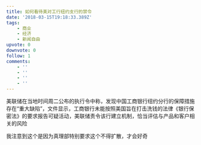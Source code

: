 ```yaml
---
title: 如何看待美对工行纽约支行的禁令
date: '2018-03-15T19:18:33.389Z'
tags:
    - 商业
    - 经济
    - 新闻自由
upvote: 0
downvote: 0
follow: 1
comments:
    - ''
    - ''
    - ''
    - ''
---
```


美联储在当地时间周二公布的执行令中称，发现中国工商银行纽约分行的保障措施存在“重大缺陷”，文件显示，工商银行未能按照美国旨在打击洗钱的法律《银行保密法》的要求报告可疑活动，美联储责令该行建立机制，恰当评估与产品和客户相关的风险

  

  

我注意到这个是因为真理部特别要求这个不得扩散，才会好奇
